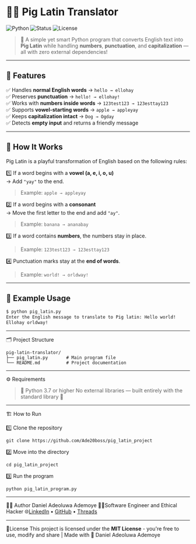 # 🐷✨ Pig Latin Translator  

![Python](https://img.shields.io/badge/Python-3.7%2B-blue.svg)
![Status](https://img.shields.io/badge/Status-Active-brightgreen.svg)
![License](https://img.shields.io/badge/License-MIT-yellow.svg)

> 🧠 A simple yet smart Python program that converts English text into **Pig Latin** while handling **numbers**, **punctuation**, and **capitalization** — all with zero external dependencies!

---

## 🚀 Features  

✅ Handles **normal English words** → `hello → ellohay`  
✅ Preserves **punctuation** → `hello! → ellohay!`  
✅ Works with **numbers inside words** → `123test123 → 123esttay123`  
✅ Supports **vowel-starting words** → `apple → appleyay`  
✅ Keeps **capitalization intact** → `Dog → Ogday`  
✅ Detects **empty input** and returns a friendly message  

---

## 🧠 How It Works  

Pig Latin is a playful transformation of English based on the following rules:  

1️⃣ If a word begins with a **vowel (a, e, i, o, u)**  
→ Add `"yay"` to the end.  
> Example: `apple → appleyay`  

2️⃣ If a word begins with a **consonant**  
→ Move the first letter to the end and add `"ay"`.  
> Example: `banana → ananabay`  

3️⃣ If a word contains **numbers**, the numbers stay in place.  
> Example: `123test123 → 123esttay123`  

4️⃣ Punctuation marks stay at the **end of words**.  
> Example: `world! → orldway!`  

---

## 🧩 Example Usage  

```bash
$ python pig_latin.py
Enter the English message to translate to Pig latin: Hello world!
Ellohay orldway!
```
---

🗂️ Project Structure
```
pig-latin-translator/
├── pig_latin.py       # Main program file
└── README.md          # Project documentation
```
---

⚙️ Requirements
> 🐍 Python 3.7 or higher
> No external libraries — built entirely with the standard library 💪
---
🏗️ How to Run

1️⃣ Clone the repository
```
git clone https://github.com/Ade20boss/pig_latin_project
```

2️⃣ Move into the directory
```
cd pig_latin_project
```

3️⃣ Run the program
```
python pig_latin_program.py
```

---
👨‍💻 Author
Daniel Adeoluwa Ademoye
👨‍💻Software Engineer and Ethical Hacker
🌐[LinkedIn](https://www.linkedin.com/in/daniel-ademoye-a05a56305) • [GitHub](https://github.com/Ade20boss) • [Threads](https://www.threads.com/@danieladeoluwaademoye)

---
📜License
This project is licensed under the **MIT License** - you're free to use, modify and share
| Made with 💖 Daniel Adeoluwa Ademoye




